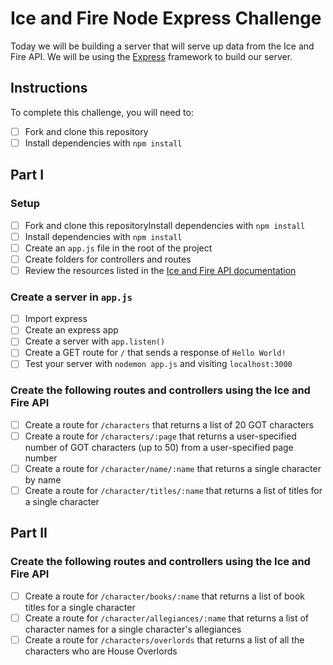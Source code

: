 # Ice and Fire Node Express Challenge

Today we will be building a server that will serve up data from the Ice and Fire API. We will be using the [Express](https://expressjs.com/) framework to build our server.

## Instructions

To complete this challenge, you will need to:

- [ ] Fork and clone this repository
- [ ] Install dependencies with `npm install`

## Part I

### Setup

- [ ] Fork and clone this repositoryInstall dependencies with `npm install`
- [ ] Install dependencies with `npm install`
- [ ] Create an `app.js` file in the root of the project
- [ ] Create folders for controllers and routes
- [ ] Review the resources listed in the [Ice and Fire API documentation](https://anapioficeandfire.com/Documentation)

### Create a server in `app.js`

- [ ] Import express
- [ ] Create an express app
- [ ] Create a server with `app.listen()`
- [ ] Create a GET route for `/` that sends a response of `Hello World!`
- [ ] Test your server with `nodemon app.js` and visiting `localhost:3000`

### Create the following routes and controllers using the Ice and Fire API

- [ ] Create a route for `/characters` that returns a list of 20 GOT characters
- [ ] Create a route for `/characters/:page` that returns a user-specified number of GOT characters (up to 50) from a user-specified page number
- [ ] Create a route for `/character/name/:name` that returns a single character by name
- [ ] Create a route for `/character/titles/:name` that returns a list of titles for a single character

## Part II

### Create the following routes and controllers using the Ice and Fire API

- [ ] Create a route for `/character/books/:name` that returns a list of book titles for a single character
- [ ] Create a route for `/character/allegiances/:name` that returns a list of character names for a single character's allegiances
- [ ] Create a route for `/characters/overlords` that returns a list of all the characters who are House Overlords
